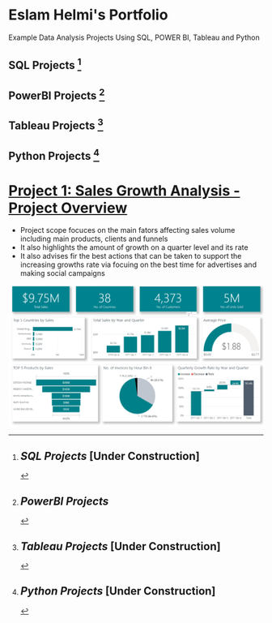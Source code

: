 # Eslam Helmi's Portfolio
Example Data Analysis Projects Using SQL, POWER BI, Tableau and Python 

## SQL Projects [^1]
## PowerBI Projects [^2]
## Tableau Projects [^3]
## Python Projects [^4]

[^1]: ## *SQL Projects* [Under Construction]

[^2]: ## *PowerBI Projects*

# [Project 1: Sales Growth Analysis - Project Overview](https://github.com/eslamhelmi/SalesGrowthAnalysis)
* Project scope focuces on the main fators affecting sales volume including main products, clients and funnels 
* It also highlights the amount of growth on a quarter level and its rate 
* It also advises fir the best actions that can be taken to support the increasing growths rate via focuing on the best time for advertises and making social campaigns 

![](https://github.com/eslamhelmi/SalesGrowthAnalysis/blob/main/Project1.PNG)


[^3]: ## *Tableau Projects* [Under Construction]


[^4]: ## *Python Projects* [Under Construction]

